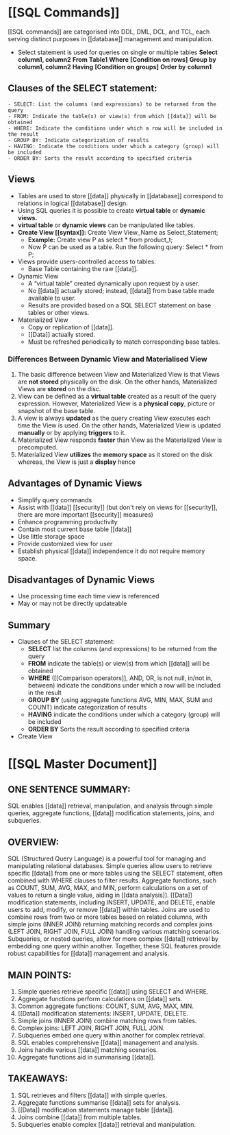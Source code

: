 # [[SQL Commands]]
[[SQL commands]] are categorised into DDL, DML, DCL, and TCL, each serving distinct purposes in [[database]] management and manipulation.

- Select statement is used for queries on single or multiple tables **Select** **column1, column2** **From** **Table1** **Where** **[****Condition on rows****]** **Group by** **column1, column2** **Having** **[****Condition on groups****]** **Order by** **column1**

## Clauses of the SELECT statement:
	- SELECT: List the columns (and expressions) to be returned from the query
	- FROM: Indicate the table(s) or view(s) from which [[data]] will be obtained
	- WHERE: Indicate the conditions under which a row will be included in the result
	- GROUP BY: Indicate categorization of results
	- HAVING: Indicate the conditions under which a category (group) will be included
	- ORDER BY: Sorts the result according to specified criteria

## Views
- Tables are used to store [[data]] physically in [[database]] correspond to relations in logical [[database]] design.
- Using SQL queries it is possible to create **virtual table** or **dynamic views.**
- **virtual table** or **dynamic views** can be manipulated like tables.
- **Create View [[syntax]]:** Create View View_Name as Select_Statement; 
	- **Example:** Create view P as select * from product_t;
	- Now P can be used as a table. Run the following query: Select * from P;
- Views provide users-controlled access to tables.
	- Base Table containing the raw [[data]].
- Dynamic View
	- A “virtual table” created dynamically upon request by a user.
	- No [[data]] actually stored; instead, [[data]] from base table made available to user.
	- Results are provided based on a SQL SELECT statement on base tables or other views.
- Materialized View
	- Copy or replication of [[data]].
	- [[Data]] actually stored.
	- Must be refreshed periodically to match corresponding base tables.
### Differences Between Dynamic View and Materialised View
1. The basic difference between View and Materialized View is that Views are **not stored** physically on the disk. On the other hands, Materialized Views are **stored** on the disc.
2. View can be defined as a **virtual table** created as a result of the query expression. However, Materialized View is a **physical copy**, picture or snapshot of the base table.
3. A view is always **updated** as the query creating View executes each time the View is used. On the other hands, Materialized View is updated **manually** or by applying **triggers** to it.
4. Materialized View responds **faster** than View as the Materialized View is precomputed.
5. Materialized View **utilizes** the **memory space** as it stored on the disk whereas, the View is just a **display** hence
## Advantages of Dynamic Views
- Simplify query commands
- Assist with [[data]] [[security]] (but don't rely on views for [[security]], there are more important [[security]] measures)
- Enhance programming productivity
- Contain most current base table [[data]]
- Use little storage space
- Provide customized view for user
- Establish physical [[data]] independence
it do not require memory space.

## Disadvantages of Dynamic Views
- Use processing time each time view is referenced
- May or may not be directly updateable
## Summary
- Clauses of the SELECT statement:
	- **SELECT** list the columns (and expressions) to be returned from the query
	- **FROM** indicate the table(s) or view(s) from which [[data]] will be obtained
	- **WHERE** ([[Comparison operators]], AND, OR, is not null, in/not in, between) indicate the conditions under which a row will be included in the result
	- **GROUP BY** (using aggregate functions AVG, MIN, MAX, SUM and COUNT) indicate categorization of results
	- **HAVING** indicate the conditions under which a category (group) will be included
	- **ORDER BY** Sorts the result according to specified criteria
- Create View
# [[SQL Master Document]]

## ONE SENTENCE SUMMARY:
SQL enables [[data]] retrieval, manipulation, and analysis through simple queries, aggregate functions, [[data]] modification statements, joins, and subqueries.

## OVERVIEW:
SQL (Structured Query Language) is a powerful tool for managing and manipulating relational databases. Simple queries allow users to retrieve specific [[data]] from one or more tables using the SELECT statement, often combined with WHERE clauses to filter results. Aggregate functions, such as COUNT, SUM, AVG, MAX, and MIN, perform calculations on a set of values to return a single value, aiding in [[data analysis]]. [[Data]] modification statements, including INSERT, UPDATE, and DELETE, enable users to add, modify, or remove [[data]] within tables. Joins are used to combine rows from two or more tables based on related columns, with simple joins (INNER JOIN) returning matching records and complex joins (LEFT JOIN, RIGHT JOIN, FULL JOIN) handling various matching scenarios. Subqueries, or nested queries, allow for more complex [[data]] retrieval by embedding one query within another. Together, these SQL features provide robust capabilities for [[data]] management and analysis.

## MAIN POINTS:
1. Simple queries retrieve specific [[data]] using SELECT and WHERE.
2. Aggregate functions perform calculations on [[data]] sets.
3. Common aggregate functions: COUNT, SUM, AVG, MAX, MIN.
4. [[Data]] modification statements: INSERT, UPDATE, DELETE.
5. Simple joins (INNER JOIN) combine matching rows from tables.
6. Complex joins: LEFT JOIN, RIGHT JOIN, FULL JOIN.
7. Subqueries embed one query within another for complex retrieval.
8. SQL enables comprehensive [[data]] management and analysis.
9. Joins handle various [[data]] matching scenarios.
10. Aggregate functions aid in summarising [[data]].

## TAKEAWAYS:
1. SQL retrieves and filters [[data]] with simple queries.
2. Aggregate functions summarise [[data]] sets for analysis.
3. [[Data]] modification statements manage table [[data]].
4. Joins combine [[data]] from multiple tables.
5. Subqueries enable complex [[data]] retrieval and manipulation.